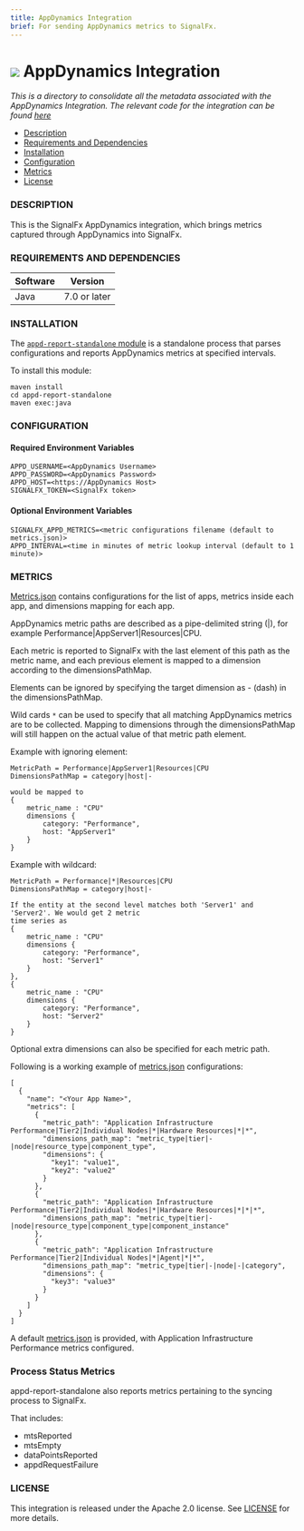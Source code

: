 ```yaml
---
title: AppDynamics Integration
brief: For sending AppDynamics metrics to SignalFx.
---
```


# ![](https://github.com/signalfx/integrations/blob/master/appdynamics/img/integrations_appdynamics.png) AppDynamics Integration   

_This is a directory to consolidate all the metadata associated with the AppDynamics Integration. The relevant code for the integration can be found [here](https://github.com/signalfx/appd-integration)_

- [Description](#description)
- [Requirements and Dependencies](#requirements-and-dependencies)
- [Installation](#installation)
- [Configuration](#configuration)
- [Metrics](#metrics)
- [License](#license)

### DESCRIPTION

This is the SignalFx AppDynamics integration, which brings metrics captured through AppDynamics into SignalFx.

### REQUIREMENTS AND DEPENDENCIES

| Software  | Version        |
|-----------|----------------|
| Java  |  7.0 or later  |


### INSTALLATION

The [`appd-report-standalone` module](https://github.com/signalfx/appd-integration/tree/master/appd-report-standalone) is a standalone process that parses configurations and reports
AppDynamics metrics at specified intervals.

To install this module:
```
maven install
cd appd-report-standalone
maven exec:java
```

### CONFIGURATION

#### Required Environment Variables

```
APPD_USERNAME=<AppDynamics Username>
APPD_PASSWORD=<AppDynamics Password>
APPD_HOST=<https://AppDynamics Host>
SIGNALFX_TOKEN=<SignalFx token>
```

#### Optional Environment Variables

```
SIGNALFX_APPD_METRICS=<metric configurations filename (default to metrics.json)>
APPD_INTERVAL=<time in minutes of metric lookup interval (default to 1 minute)>
```

### METRICS

[Metrics.json](https://github.com/signalfx/appd-integration/blob/master/appd-report-standalone/metrics.json) contains configurations for the list of apps, metrics inside each app, and dimensions mapping for each app.

AppDynamics metric paths are described as a pipe-delimited string (|),
for example Performance|AppServer1|Resources|CPU.

Each metric is reported to SignalFx with the last element of this path as the metric name,
and each previous element is mapped to a dimension according to the dimensionsPathMap.

Elements can be ignored by specifying the target dimension as - (dash) in the dimensionsPathMap.

Wild cards `*` can be used to specify that all matching AppDynamics metrics are
to be collected. Mapping to dimensions through the dimensionsPathMap will still happen on
the actual value of that metric path element.

Example with ignoring element:

```
MetricPath = Performance|AppServer1|Resources|CPU
DimensionsPathMap = category|host|-

would be mapped to
{
    metric_name : "CPU"
    dimensions {
        category: "Performance",
        host: "AppServer1"
    }
}
```

Example with wildcard:

```
MetricPath = Performance|*|Resources|CPU
DimensionsPathMap = category|host|-

If the entity at the second level matches both 'Server1' and 'Server2'. We would get 2 metric
time series as
{
    metric_name : "CPU"
    dimensions {
        category: "Performance",
        host: "Server1"
    }
},
{
    metric_name : "CPU"
    dimensions {
        category: "Performance",
        host: "Server2"
    }
}
```

Optional extra dimensions can also be specified for each metric path.

Following is a working example of [metrics.json](https://github.com/signalfx/appd-integration/blob/master/appd-report-standalone/metrics.json) configurations:

```
[
  {
    "name": "<Your App Name>",
    "metrics": [
      {
        "metric_path": "Application Infrastructure Performance|Tier2|Individual Nodes|*|Hardware Resources|*|*",
        "dimensions_path_map": "metric_type|tier|-|node|resource_type|component_type",
        "dimensions": {
          "key1": "value1",
          "key2": "value2"
        }
      },
      {
        "metric_path": "Application Infrastructure Performance|Tier2|Individual Nodes|*|Hardware Resources|*|*|*",
        "dimensions_path_map": "metric_type|tier|-|node|resource_type|component_type|component_instance"
      },
      {
        "metric_path": "Application Infrastructure Performance|Tier2|Individual Nodes|*|Agent|*|*",
        "dimensions_path_map": "metric_type|tier|-|node|-|category",
        "dimensions": {
          "key3": "value3"
        }
      }
    ]
  }
]
```

A default [metrics.json](https://github.com/signalfx/appd-integration/blob/master/appd-report-standalone/metrics.json) is provided, with Application Infrastructure Performance metrics configured.


### Process Status Metrics

appd-report-standalone also reports metrics pertaining to the syncing process to SignalFx.

That includes:
- mtsReported
- mtsEmpty
- dataPointsReported
- appdRequestFailure

### LICENSE

This integration is released under the Apache 2.0 license. See [LICENSE](./LICENSE) for more details.
